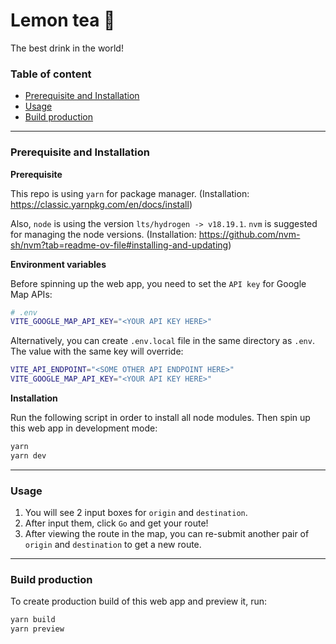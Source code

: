# Lemon tea 🍋

The best drink in the world!

### Table of content

- [Prerequisite and Installation](#prerequisite-and-installation)
- [Usage](#usage)
- [Build production](#build-production)

---

### Prerequisite and Installation

**Prerequisite**

This repo is using `yarn` for package manager. (Installation: https://classic.yarnpkg.com/en/docs/install)

Also, `node` is using the version `lts/hydrogen -> v18.19.1`. `nvm` is suggested for managing the node versions. (Installation: https://github.com/nvm-sh/nvm?tab=readme-ov-file#installing-and-updating)

**Environment variables**

Before spinning up the web app, you need to set the `API key` for Google Map APIs:

```bash
# .env
VITE_GOOGLE_MAP_API_KEY="<YOUR API KEY HERE>"
```

Alternatively, you can create `.env.local` file in the same directory as `.env`. The value with the same key will override:

```bash
VITE_API_ENDPOINT="<SOME OTHER API ENDPOINT HERE>"
VITE_GOOGLE_MAP_API_KEY="<YOUR API KEY HERE>"
```

**Installation**

Run the following script in order to install all node modules. Then spin up this web app in development mode:

```bash
yarn
yarn dev
```

---

### Usage

1. You will see 2 input boxes for `origin` and `destination`.
2. After input them, click `Go` and get your route!
3. After viewing the route in the map, you can re-submit another pair of `origin` and `destination` to get a new route.

---

### Build production

To create production build of this web app and preview it, run:

```bash
yarn build
yarn preview
```
